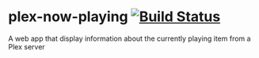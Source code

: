 # plex-now-playing [![Build Status](https://travis-ci.org/afspeirs/plex-now-playing.svg?branch=master)](https://travis-ci.org/afspeirs/plex-now-playing)
A web app that display information about the currently playing item from a Plex server

